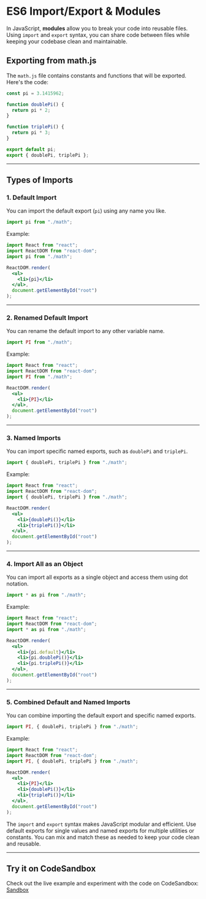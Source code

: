 # **ES6 Import/Export & Modules**

In JavaScript, **modules** allow you to break your code into reusable files. Using `import` and `export` syntax, you can share code between files while keeping your codebase clean and maintainable.

## **Exporting from math.js**

The `math.js` file contains constants and functions that will be exported. Here's the code:

```js
const pi = 3.1415962;

function doublePi() {
  return pi * 2;
}

function triplePi() {
  return pi * 3;
}

export default pi;
export { doublePi, triplePi };
```

---

## **Types of Imports**

### **1. Default Import**

You can import the default export (`pi`) using any name you like.

```js
import pi from "./math";
```

Example:

```jsx
import React from "react";
import ReactDOM from "react-dom";
import pi from "./math";

ReactDOM.render(
  <ul>
    <li>{pi}</li>
  </ul>,
  document.getElementById("root")
);
```

---

### **2. Renamed Default Import**

You can rename the default import to any other variable name.

```js
import PI from "./math";
```

Example:

```jsx
import React from "react";
import ReactDOM from "react-dom";
import PI from "./math";

ReactDOM.render(
  <ul>
    <li>{PI}</li>
  </ul>,
  document.getElementById("root")
);
```

---

### **3. Named Imports**

You can import specific named exports, such as `doublePi` and `triplePi`.

```js
import { doublePi, triplePi } from "./math";
```

Example:

```jsx
import React from "react";
import ReactDOM from "react-dom";
import { doublePi, triplePi } from "./math";

ReactDOM.render(
  <ul>
    <li>{doublePi()}</li>
    <li>{triplePi()}</li>
  </ul>,
  document.getElementById("root")
);
```

---

### **4. Import All as an Object**

You can import all exports as a single object and access them using dot notation.

```js
import * as pi from "./math";
```

Example:

```jsx
import React from "react";
import ReactDOM from "react-dom";
import * as pi from "./math";

ReactDOM.render(
  <ul>
    <li>{pi.default}</li>
    <li>{pi.doublePi()}</li>
    <li>{pi.triplePi()}</li>
  </ul>,
  document.getElementById("root")
);
```

---

### **5. Combined Default and Named Imports**

You can combine importing the default export and specific named exports.

```js
import PI, { doublePi, triplePi } from "./math";
```

Example:

```jsx
import React from "react";
import ReactDOM from "react-dom";
import PI, { doublePi, triplePi } from "./math";

ReactDOM.render(
  <ul>
    <li>{PI}</li>
    <li>{doublePi()}</li>
    <li>{triplePi()}</li>
  </ul>,
  document.getElementById("root")
);
```

The `import` and `export` syntax makes JavaScript modular and efficient. Use default exports for single values and named exports for multiple utilities or constants. You can mix and match these as needed to keep your code clean and reusable.

---

## **Try it on CodeSandbox**

Check out the live example and experiment with the code on CodeSandbox:  
[Sandbox](https://codesandbox.io/p/sandbox/es6-import-export-modules-m2hf7p)

